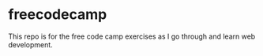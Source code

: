# freecodecamp

This repo is for the free code camp exercises as I go through and learn web development. 
